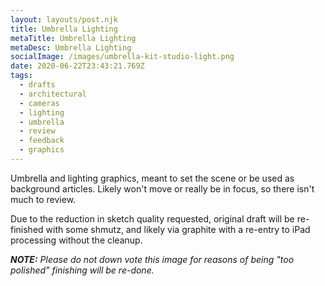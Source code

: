 ```yaml
---
layout: layouts/post.njk
title: Umbrella Lighting
metaTitle: Umbrella Lighting
metaDesc: Umbrella Lighting
socialImage: /images/umbrella-kit-studio-light.png
date: 2020-06-22T23:43:21.769Z
tags:
  - drafts
  - architectural
  - cameras
  - lighting
  - umbrella
  - review
  - feedback
  - graphics
---
```

Umbrella and lighting graphics, meant to set the scene or be used as background articles. Likely won't move or really be in focus, so there isn't much to review. 

Due to the reduction in sketch quality requested, original draft will be re-finished with some shmutz, and likely via graphite with a re-entry to iPad processing without the cleanup.



***NOTE:** Please do not down vote this image for reasons of being "too polished" finishing will be re-done.*